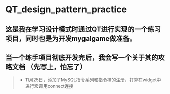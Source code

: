 # QT_design_pattern_practice
这是我在学习设计模式时通过QT进行实现的一个练习项目，同时也是为开发mygalgame做准备。
---
当一个练手项目彻底开发完后，我会写一个关于其的攻略文档 （先写上，怕忘了）
---
> * 11月25日，添加了MySQL指令系列和指令槽的注册，打算在widget中进行宏调用connect连接
